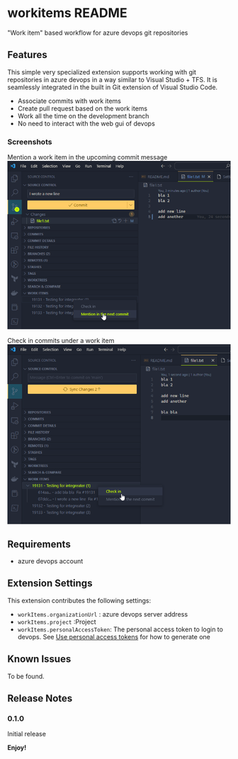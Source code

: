 # workitems README

"Work item" based workflow for azure devops git repositories

## Features

This simple very specialized extension supports working with git repositories in azure devops in a way similar to Visual Studio + TFS. It is seamlessly integrated in the built in Git extension of Visual Studio Code.

* Associate commits with work items
* Create pull request based on the work items
* Work all the time on the development branch
* No need to interact with the web gui of devops

### Screenshots
Mention a work item in the upcoming commit message
![](pictures/mentionCommit.png)

Check in commits under a work item
![](pictures/checkIn.png)

## Requirements

* azure devops account

## Extension Settings

This extension contributes the following settings:

* `workItems.organizationUrl` : azure devops server address
* `workItems.project` :Project
* `workItems.personalAccessToken`: The personal access token to login to devops.  See  [Use personal access tokens](https://learn.microsoft.com/en-us/azure/devops/organizations/accounts/use-personal-access-tokens-to-authenticate?view=azure-devops&tabs=Windows) for how to generate one

## Known Issues

To be found.

## Release Notes

### 0.1.0

Initial release

**Enjoy!**
